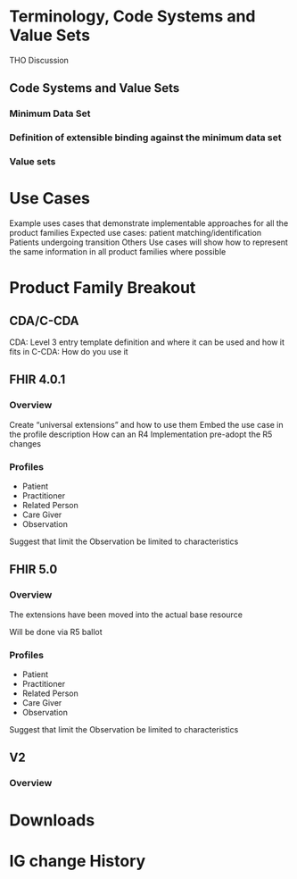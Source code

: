 <!-- Updates based on Jira tickets 
Date             Jira ticket        Updated by                   Comment



-->

# Terminology, Code Systems and Value Sets
THO Discussion
## Code Systems and Value Sets
### Minimum Data Set
### Definition of extensible binding against the minimum data set
### Value sets

# Use Cases
Example uses cases that demonstrate implementable approaches for all the product families
Expected use cases:
    patient matching/identification
    Patients undergoing transition
    Others
Use cases will show how to represent the same information in all product families where possible

# Product Family Breakout
## CDA/C-CDA
CDA:  Level 3 entry template definition and where it can be used and how it fits in
C-CDA:  How do you use it

## FHIR 4.0.1
### Overview
Create “universal extensions” and how to use them
Embed the use case in the profile description
How can an R4 Implementation pre-adopt the R5 changes

### Profiles
- Patient
- Practitioner
- Related Person
- Care Giver
- Observation

Suggest that limit the Observation be limited to characteristics

## FHIR 5.0
### Overview
The extensions have been moved into the actual base resource

Will be done via R5 ballot

### Profiles
- Patient
- Practitioner
- Related Person
- Care Giver
- Observation

Suggest that limit the Observation be limited to characteristics


## V2
### Overview

# Downloads
 
# IG change History